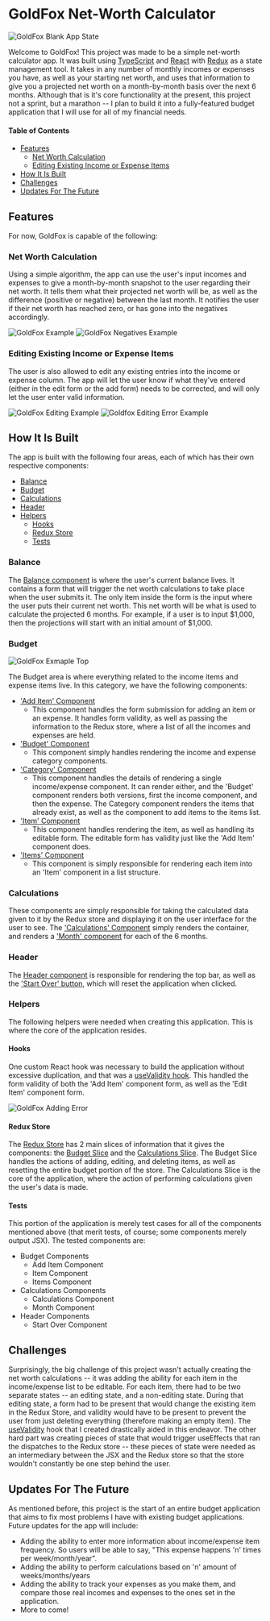 # GoldFox Net-Worth Calculator

![GoldFox Blank App State](/public/assets/blank-slate.webp)

Welcome to GoldFox!  This project was made to be a simple net-worth calculator app.  It was built using [TypeScript](https://www.typescriptlang.org/) and [React](https://reactjs.org/) with [Redux](https://redux.js.org/) as a state management tool.  It takes in any number of monthly incomes or expenses you have, as well as your starting net worth, and uses that information to give you a projected net worth on a month-by-month basis over the next 6 months.  Although that is it's core functionality at the present, this project not a sprint, but a marathon -- I plan to build it into a fully-featured budget application that I will use for all of my financial needs.

#### Table of Contents
- [Features](#features)
  - [Net Worth Calculation](#net-worth-calculation)
  - [Editing Existing Income or Expense Items](#editing-existing-income-or-expense-items)
- [How It Is Built](#how-it-is-built)
- [Challenges](#challenges)
- [Updates For The Future](#updates-for-the-future)

## Features

For now, GoldFox is capable of the following:

### Net Worth Calculation

Using a simple algorithm, the app can use the user's input incomes and expenses to give a month-by-month snapshot to the user regarding their net worth.  It tells them what their projected net worth will be, as well as the difference (positive or negative) between the last month.  It notifies the user if their net worth has reached zero, or has gone into the negatives accordingly.

![GoldFox Example](/public/assets/example-bottom.webp)
![GoldFox Negatives Example](/public/assets/negatives.webp)

### Editing Existing Income or Expense Items

The user is also allowed to edit any existing entries into the income or expense column.  The app will let the user know if what they've entered (either in the edit form or the add form) needs to be corrected, and will only let the user enter valid information.  

![GoldFox Editing Example](/public/assets/editing.webp)
![Goldfox Editing Error Example](/public/assets/editing-error.webp)

## How It Is Built

The app is built with the following four areas, each of which has their own respective components:

 - [Balance](#balance)
 - [Budget](#budget)
 - [Calculations](#calculations)
 - [Header](#header)
 - [Helpers](#helpers)
    - [Hooks](#hooks)
    - [Redux Store](#redux-store)
    - [Tests](#tests)

### Balance

The [Balance component](/src/components/balance/Balance.tsx) is where the user's current balance lives.  It contains a form that will trigger the net worth calculations to take place when the user submits it.  The only item inside the form is the input where the user puts their current net worth.  This net worth will be what is used to calculate the projected 6 months.  For example, if a user is to input $1,000, then the projections will start with an initial amount of $1,000.

### Budget

![GoldFox Exmaple Top](public/assets/example-top.webp)

The Budget area is where everything related to the income items and expense items live.  In this category, we have the following components:

  - ['Add Item' Component](/src/components/budget/AddItem.tsx)
    - This component handles the form submission for adding an item or an expense.  It handles form validity, as well as passing the information to the Redux store, where a list of all the incomes and expenses are held.
  - ['Budget' Component](/src/components/budget/Budget.tsx)
    - This component simply handles rendering the income and expense category components.
  - ['Category' Component](/src/components/budget/Category.tsx)
    - This component handles the details of rendering a single income/expense component.  It can render either, and the 'Budget' component renders both versions, first the income component, and then the expense.  The Category component renders the items that already exist, as well as the component to add items to the items list.
  - ['Item' Component](/src/components/budget/Item.tsx)
    - This component handles rendering the item, as well as handling its editable form.  The editable form has validity just like the 'Add Item' component does.
  - ['Items' Component](/src/components/budget/Items.tsx)
    - This component is simply responsible for rendering each item into an 'Item' component in a list structure.

### Calculations

These components are simply responsible for taking the calculated data given to it by the Redux store and displaying it on the user interface for the user to see.  The ['Calculations' Component](/src/components/calculations/Calculations.tsx) simply renders the container, and renders a ['Month' component](/src/components/calculations/Month.tsx) for each of the 6 months.

### Header

The [Header component](/src/components/header/Header.tsx) is responsible for rendering the top bar, as well as the ['Start Over' button](/src/components/header/StartOver.tsx), which will reset the application when clicked.

### Helpers

The following helpers were needed when creating this application.  This is where the core of the application resides.

#### Hooks

One custom React hook was necessary to build the application without excessive duplication, and that was a [useValidity hook](src/hooks/useValidity.tsx).  This handled the form validity of both the 'Add Item' component form, as well as the 'Edit Item' component form.

![GoldFox Adding Error](public/assets//adding-error.webp)

#### Redux Store

The [Redux Store](/src/store/index.ts) has 2 main slices of information that it gives the components: the [Budget Slice](src/store/reducers/budgetReducer.ts) and the [Calculations Slice](src/store/reducers/calculationsReducer.ts).  The Budget Slice handles the actions of adding, editing, and deleting items, as well as resetting the entire budget portion of the store.  The Calculations Slice is the core of the application, where the action of performing calculations given the user's data is made.

#### Tests

This portion of the application is merely test cases for all of the components mentioned above (that merit tests, of course; some components merely output JSX).  The tested components are:
  - Budget Components
    - Add Item Component
    - Item Component
    - Items Component
  - Calculations Components
    - Calculations Component
    - Month Component
  - Header Components
    - Start Over Component

## Challenges

Surprisingly, the big challenge of this project wasn't actually creating the net worth calculations -- it was adding the ability for each item in the income/expense list to be editable.  For each item, there had to be two separate states -- an editing state, and a non-editing state.  During that editing state, a form had to be present that would change the existing item in the Redux Store, and validity would have to be present to prevent the user from just deleting everything (therefore making an empty item).  The [useValidity](#hooks) hook that I created drastically aided in this endeavor.  The other hard part was creating pieces of state that would trigger useEffects that ran the dispatches to the Redux store -- these pieces of state were needed as an intermediary between the JSX and the Redux store so that the store wouldn't constantly be one step behind the user.

## Updates For The Future

As mentioned before, this project is the start of an entire budget application that aims to fix most problems I have with existing budget applications.  Future updates for the app will include:

  - Adding the ability to enter more information about income/expense item frequency.  So users will be able to say, "This expense happens 'n' times per week/month/year".
  - Adding the ability to perform calculations based on 'n' amount of weeks/months/years
  - Adding the ability to track your expenses as you make them, and compare those real incomes and expenses to the ones set in the application.
  - More to come!